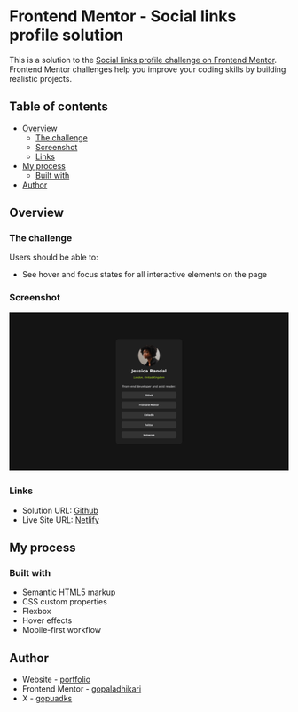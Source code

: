 # Frontend Mentor - Social links profile solution

This is a solution to the [Social links profile challenge on Frontend Mentor](https://www.frontendmentor.io/challenges/social-links-profile-UG32l9m6dQ). Frontend Mentor challenges help you improve your coding skills by building realistic projects.

## Table of contents

- [Overview](#overview)
  - [The challenge](#the-challenge)
  - [Screenshot](#screenshot)
  - [Links](#links)
- [My process](#my-process)
  - [Built with](#built-with)
- [Author](#author)

## Overview

### The challenge

Users should be able to:

- See hover and focus states for all interactive elements on the page

### Screenshot

![screenshot of the solution](./screenshot.png)

### Links

- Solution URL: [Github](https://github.com/gopaladhikari/frontend-mentors/tree/main/social-links-profile-main)
- Live Site URL: [Netlify](https://gopaladhikari-social-links-profile.netlify.app/)

## My process

### Built with

- Semantic HTML5 markup
- CSS custom properties
- Flexbox
- Hover effects
- Mobile-first workflow

## Author

- Website - [portfolio](https://www.gopal-adhikari.com.np/)
- Frontend Mentor - [gopaladhikari](https://www.frontendmentor.io/profile/gopaladhikari)
- X - [gopuadks](https://x.com/gopuadks)
